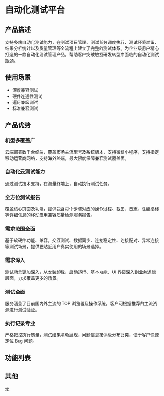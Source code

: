 # 自动化测试平台

## 产品描述

支持多端自动化测试能力，在测试项目管理、测试任务调度执行、测试环境准备、结果分析统计以及质量管理等全流程上建立了完整的测试体系。为企业级用户精心打造的一款自动化测试管理产品，帮助客户突破敏捷研发转型中面临的自动化测试瓶颈。

## 使用场景

- 深度兼容测试
- 硬件连通性测试
- 遍历兼容测试
- 标准兼容测试

## 产品优势

### 机型多覆盖广

云端部署数千台终端，覆盖市场主流型号及系统版本，支持微信小程序，支持指定移动运营商网络，支持海外终端，最大限度保障兼容测试覆盖面。

### 自动化云测试能力

通过测试技术支持，在海量终端上，自动执行测试任务。

### 全方位测试报告

覆盖核心页面及功能，提供包含每个步骤对应的操作过程、截图、日志、性能指标等详细信息的移动应用兼容质量检测服务报告。

### 需求范围全面

基于软硬件功能、兼容，交互测试、数据同步、连接稳定性、连接配对、异常连接等测试场景，提供更贴近用户真实使用的场景选择。

### 需求深入

测试场景更加深入，从安装卸载、启动运行、基本功能、UI 界面深入到业务逻辑层面，力求覆盖更多的场景。

### 测试全面

服务涵盖了目前国内外主流的 TOP 浏览器及操作系统。客户可根据推荐的主流资源进行测试验证。

### 执行记录专业

严格把控执行质量，测试结果清晰展现，问题信息按评级分布归类，便于客户快速定位 Bug 问题。

## 功能列表

## 其他

无
